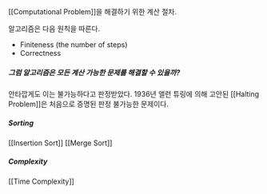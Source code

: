 [[Computational Problem]]을 해결하기 위한 계산 절차.

알고리즘은 다음 원칙을 따른다.

* Finiteness (the number of steps)
* Correctness

<h5>그럼 알고리즘은 모든 계산 가능한 문제를 해결할 수 있을까?</h5>
안타깝게도 이는 불가능하다고 판정받았다.
1936년 앨런 튜링에 의해 고안된 [[Halting Problem]]은 처음으로 증명된 판정 불가능한 문제이다. 


<h5>Sorting</h5>
[[Insertion Sort]]
[[Merge Sort]]

<h5>Complexity</h5>
[[Time Complexity]]
